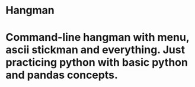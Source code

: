 # Hangman
# Command-line hangman with menu, ascii stickman and everything. Just practicing python with basic python and pandas concepts.
